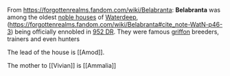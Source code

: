 From https://forgottenrealms.fandom.com/wiki/Belabranta:
**Belabranta** was among the oldest [noble houses](https://forgottenrealms.fandom.com/wiki/Nobility_of_Waterdeep "Nobility of Waterdeep") of [Waterdeep](https://forgottenrealms.fandom.com/wiki/Waterdeep "Waterdeep"),(https://forgottenrealms.fandom.com/wiki/Belabranta#cite_note-WatN-p46-3) being officially ennobled in [952 DR](https://forgottenrealms.fandom.com/wiki/952_DR "952 DR"). They were famous [griffon](https://forgottenrealms.fandom.com/wiki/Griffon "Griffon") breeders, trainers and even hunters

The lead of the house is [[Amod]].

The mother to [[Vivian]] is [[Ammalia]]